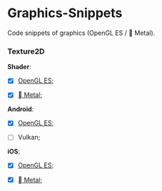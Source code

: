 # Graphics-Snippets

Code snippets of graphics (OpenGL ES /  Metal).

### Texture2D

**Shader**:

* [x] [OpenGL ES](https://github.com/RincLiu/Graphics-Snippets/tree/master/Texture2d/Shader/GLES);

* [x] [ Metal](https://github.com/RincLiu/Graphics-Snippets/tree/master/Texture2d/Shader/Metal);

**Android**:

* [x] [OpenGL ES](https://github.com/RincLiu/Graphics-Snippets/tree/master/Texture2d/Android/GLES/java/xyz/rinc/gl/sprite);

* [ ] Vulkan;

**iOS**:

* [x] [OpenGL ES](https://github.com/RincLiu/Graphics-Snippets/tree/master/Texture2d/iOS/SpriteSDK/GLES);

* [x] [ Metal](https://github.com/RincLiu/Graphics-Snippets/tree/master/Texture2d/iOS/SpriteSDK/Metal);
